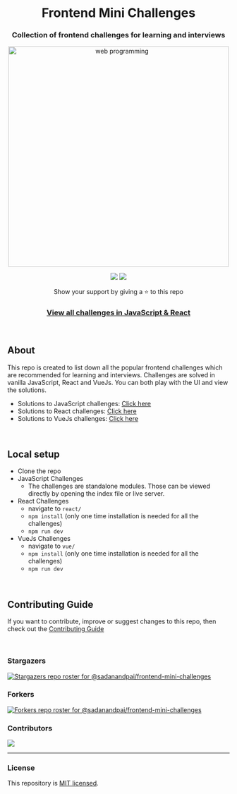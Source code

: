 <div align="center">
  <h1>Frontend Mini Challenges</h1>
  <h3>Collection of frontend challenges for learning and interviews</h3>
  <a href="https://sadanandpai.github.io/frontend-mini-challenges/"><img src="cover.png" alt="web programming" width="500px" /></a>

[![](https://img.shields.io/github/stars/sadanandpai/frontend-mini-challenges?style=for-the-badge)](#stars)
[![](https://img.shields.io/github/forks/sadanandpai/frontend-mini-challenges?style=for-the-badge)](#forks)

  <p>Show your support by giving a ⭐ to this repo</p>

  <h3>
    <a href="https://sadanandpai.github.io/frontend-mini-challenges/">View all challenges in JavaScript & React</a>
  </h3>
</div>

<br/>

## About

This repo is created to list down all the popular frontend challenges which are recommended for learning and interviews. Challenges are solved in vanilla JavaScript, React and VueJs. You can both play with the UI and view the solutions.

- Solutions to JavaScript challenges: [Click here](https://github.com/sadanandpai/frontend-mini-challenges/tree/main/native/machine-coding)
- Solutions to React challenges: [Click here](https://github.com/sadanandpai/frontend-mini-challenges/tree/main/react/src/machine-coding)
- Solutions to VueJs challenges: [Click here](https://github.com/sadanandpai/frontend-mini-challenges/tree/main/vue/src/machine-coding)

<br/>

## Local setup

- Clone the repo
- JavaScript Challenges
  - The challenges are standalone modules. Those can be viewed directly by opening the index file or live server.
- React Challenges
  - navigate to `react/`
  - `npm install` (only one time installation is needed for all the challenges)
  - `npm run dev`
- VueJs Challenges
  - navigate to `vue/`
  - `npm install` (only one time installation is needed for all the challenges)
  - `npm run dev`

<br/>

## Contributing Guide

If you want to contribute, improve or suggest changes to this repo, then check out the [Contributing Guide](https://github.com/sadanandpai/frontend-mini-challenges/blob/main/CONTRIBUTING.md)

<br/>

### Stargazers

[![Stargazers repo roster for @sadanandpai/frontend-mini-challenges](https://reporoster.com/stars/sadanandpai/frontend-mini-challenges)](https://github.com/sadanandpai/frontend-mini-challenges/stargazers)

### Forkers

[![Forkers repo roster for @sadanandpai/frontend-mini-challenges](https://reporoster.com/forks/sadanandpai/frontend-mini-challenges)](https://github.com/sadanandpai/frontend-mini-challenges/network/members)

### Contributors

<a href="https://github.com/sadanandpai/frontend-mini-challenges/graphs/contributors">
  <img src="https://contrib.rocks/image?repo=sadanandpai/frontend-mini-challenges" />
</a>

---

### License

This repository is [MIT licensed](./LICENSE).
